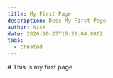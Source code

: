 ```yaml
---
title: My First Page
description: Desc My First Page
author: Nick
date: 2020-10-27T15:30:04.800Z
tags:
  - created
---
```

\# This is my first page
